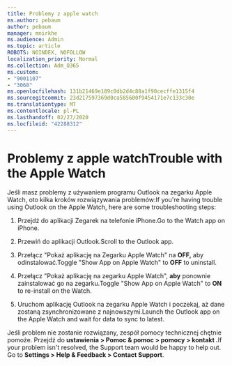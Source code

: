 ```yaml
---
title: Problemy z apple watch
ms.author: pebaum
author: pebaum
manager: mnirkhe
ms.audience: Admin
ms.topic: article
ROBOTS: NOINDEX, NOFOLLOW
localization_priority: Normal
ms.collection: Adm_O365
ms.custom:
- "9001107"
- "3068"
ms.openlocfilehash: 131b21469e189c0db2d4c88a1f90cecffe1315f4
ms.sourcegitcommit: 23d217597369d0ca585600f9454171e7c133c30e
ms.translationtype: MT
ms.contentlocale: pl-PL
ms.lasthandoff: 02/27/2020
ms.locfileid: "42288312"
---
```

# <a name="trouble-with-the-apple-watch"></a><span data-ttu-id="86971-102">Problemy z apple watch</span><span class="sxs-lookup"><span data-stu-id="86971-102">Trouble with the Apple Watch</span></span>

<span data-ttu-id="86971-103">Jeśli masz problemy z używaniem programu Outlook na zegarku Apple Watch, oto kilka kroków rozwiązywania problemów:</span><span class="sxs-lookup"><span data-stu-id="86971-103">If you're having trouble using Outlook on the Apple Watch, here are some troubleshooting steps:</span></span> 

1. <span data-ttu-id="86971-104">Przejdź do aplikacji Zegarek na telefonie iPhone.</span><span class="sxs-lookup"><span data-stu-id="86971-104">Go to the Watch app on iPhone.</span></span>

2. <span data-ttu-id="86971-105">Przewiń do aplikacji Outlook.</span><span class="sxs-lookup"><span data-stu-id="86971-105">Scroll to the Outlook app.</span></span>

3. <span data-ttu-id="86971-106">Przełącz "Pokaż aplikację na Zegarku Apple Watch" na **OFF,** aby odinstalować.</span><span class="sxs-lookup"><span data-stu-id="86971-106">Toggle "Show App on Apple Watch" to **OFF** to uninstall.</span></span>

4. <span data-ttu-id="86971-107">Przełącz "Pokaż aplikację na zegarku Apple Watch", **aby** ponownie zainstalować go na zegarku.</span><span class="sxs-lookup"><span data-stu-id="86971-107">Toggle "Show App on Apple Watch" to **ON** to re-install on the Watch.</span></span>

5. <span data-ttu-id="86971-108">Uruchom aplikację Outlook na zegarku Apple Watch i poczekaj, aż dane zostaną zsynchronizowane z najnowszymi.</span><span class="sxs-lookup"><span data-stu-id="86971-108">Launch the Outlook app on the Apple Watch and wait for data to sync to latest.</span></span> 

<span data-ttu-id="86971-109">Jeśli problem nie zostanie rozwiązany, zespół pomocy technicznej chętnie pomoże. Przejdź do **ustawienia > Pomoc & pomoc > pomocy > kontakt .**</span><span class="sxs-lookup"><span data-stu-id="86971-109">If your problem isn't resolved, the Support team would be happy to help out. Go to **Settings > Help & Feedback > Contact Support**.</span></span> 